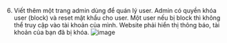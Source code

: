 6. Viết thêm một trang admin dùng để quán lý user. Admin có quyền khóa user (block) và reset mật khẩu cho user.
Một user nếu bị block thì không thể truy cập vào tài khoản của mình. 
Website phải hiển thị thông báo, tài khoản của bạn đã bị khóa.
![image](https://github.com/user-attachments/assets/50899ec1-f9d7-4f07-8637-a9694913cb19)
